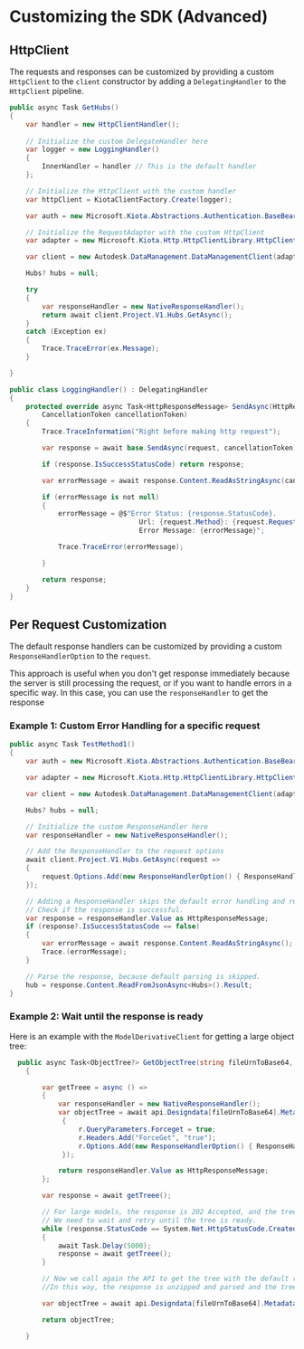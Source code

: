 
# Customizing the SDK (Advanced)

## HttpClient

The requests and responses can be customized by providing a custom `HttpClient` to the `client` constructor by adding a `DelegatingHandler` to the `HttpClient` pipeline.

````csharp
public async Task GetHubs()
{
    var handler = new HttpClientHandler();
    
    // Initialize the custom DelegateHandler here
    var logger = new LoggingHandler()
    {
        InnerHandler = handler // This is the default handler
    };

    // Initialize the HttpClient with the custom handler
    var httpClient = KiotaClientFactory.Create(logger);

    var auth = new Microsoft.Kiota.Abstractions.Authentication.BaseBearerTokenAuthenticationProvider(new Auth());

    // Initialize the RequestAdapter with the custom HttpClient
    var adapter = new Microsoft.Kiota.Http.HttpClientLibrary.HttpClientRequestAdapter(auth, null, null, httpClient);

    var client = new Autodesk.DataManagement.DataManagementClient(adapter);

    Hubs? hubs = null;

    try
    {
        var responseHandler = new NativeResponseHandler();
        return await client.Project.V1.Hubs.GetAsync();
    }
    catch (Exception ex)
    {
        Trace.TraceError(ex.Message);
    }

}

public class LoggingHandler() : DelegatingHandler
{
    protected override async Task<HttpResponseMessage> SendAsync(HttpRequestMessage request,
        CancellationToken cancellationToken)
    {
        Trace.TraceInformation("Right before making http request");

        var response = await base.SendAsync(request, cancellationToken);

        if (response.IsSuccessStatusCode) return response;

        var errorMessage = await response.Content.ReadAsStringAsync(cancellationToken);

        if (errorMessage is not null)
        {
            errorMessage = @$"Error Status: {response.StatusCode}.
                                Url: {request.Method}: {request.RequestUri}.
                                Error Message: {errorMessage}";

            Trace.TraceError(errorMessage);

        }

        return response;
    }
}
````

## Per Request Customization

The default response handlers can be customized by providing a custom `ResponseHandlerOption` to the `request`.

This approach is useful when you don't get response immediately because the server is still processing the request, or if you want to handle errors in a specific way. In this case, you can use the `responseHandler` to get the response

### Example 1: Custom Error Handling for a specific request

````csharp
public async Task TestMethod1()
{
    var auth = new Microsoft.Kiota.Abstractions.Authentication.BaseBearerTokenAuthenticationProvider(new Auth());

    var adapter = new Microsoft.Kiota.Http.HttpClientLibrary.HttpClientRequestAdapter(auth);

    var client = new Autodesk.DataManagement.DataManagementClient(adapter);

    Hubs? hubs = null;

    // Initialize the custom ResponseHandler here
    var responseHandler = new NativeResponseHandler();

    // Add the ResponseHandler to the request options
    await client.Project.V1.Hubs.GetAsync(request =>
    {
        request.Options.Add(new ResponseHandlerOption() { ResponseHandler = responseHandler });
    });

    // Adding a ResponseHandler skips the default error handling and response parsing.
    // Check if the response is successful.
    var response = responseHandler.Value as HttpResponseMessage;
    if (response?.IsSuccessStatusCode == false)
    {
        var errorMessage = await response.Content.ReadAsStringAsync();
        Trace.(errorMessage);
    }

    // Parse the response, because default parsing is skipped.
    hub = response.Content.ReadFromJsonAsync<Hubs>().Result;
}
````

### Example 2: Wait until the response is ready

Here is an example with the `ModelDerivativeClient` for getting a large object tree:

````csharp
  public async Task<ObjectTree?> GetObjectTree(string fileUrnToBase64, string modelGuid)
    {

        var getTreee = async () =>
        {
            var responseHandler = new NativeResponseHandler();
            var objectTree = await api.Designdata[fileUrnToBase64].Metadata[modelGuid].GetAsync(r =>
             {
                 r.QueryParameters.Forceget = true;
                 r.Headers.Add("ForceGet", "true");
                 r.Options.Add(new ResponseHandlerOption() { ResponseHandler = responseHandler });
             });

            return responseHandler.Value as HttpResponseMessage;
        };

        var response = await getTreee();

        // For large models, the response is 202 Accepted, and the tree is not ready yet.
        // We need to wait and retry until the tree is ready.
        while (response.StatusCode == System.Net.HttpStatusCode.Created)
        {
            await Task.Delay(5000);
            response = await getTreee();
        }

        // Now we call again the API to get the tree with the default response handler. 
        //In this way, the response is unzipped and parsed and the tree is returned.

        var objectTree = await api.Designdata[fileUrnToBase64].Metadata[modelGuid].GetAsync();

        return objectTree;

    }
````
